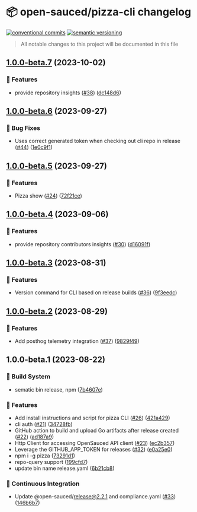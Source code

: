 # 📦 open-sauced/pizza-cli changelog

[![conventional commits](https://img.shields.io/badge/conventional%20commits-1.0.0-yellow.svg)](https://conventionalcommits.org)
[![semantic versioning](https://img.shields.io/badge/semantic%20versioning-2.0.0-green.svg)](https://semver.org)

> All notable changes to this project will be documented in this file

## [1.0.0-beta.7](https://github.com/open-sauced/pizza-cli/compare/v1.0.0-beta.6...v1.0.0-beta.7) (2023-10-02)


### 🍕 Features

* provide repository insights ([#38](https://github.com/open-sauced/pizza-cli/issues/38)) ([dc148d6](https://github.com/open-sauced/pizza-cli/commit/dc148d6fe17b9aa96ad6951aefd0a7fd7cf0e160))

## [1.0.0-beta.6](https://github.com/open-sauced/pizza-cli/compare/v1.0.0-beta.5...v1.0.0-beta.6) (2023-09-27)


### 🐛 Bug Fixes

* Uses correct generated token when checking out cli repo in release ([#44](https://github.com/open-sauced/pizza-cli/issues/44)) ([1e0c9f1](https://github.com/open-sauced/pizza-cli/commit/1e0c9f1ef3c9d0d9bd7f590f6bec021707f4c833))

## [1.0.0-beta.5](https://github.com/open-sauced/pizza-cli/compare/v1.0.0-beta.4...v1.0.0-beta.5) (2023-09-27)


### 🍕 Features

* Pizza show ([#24](https://github.com/open-sauced/pizza-cli/issues/24)) ([72f21ce](https://github.com/open-sauced/pizza-cli/commit/72f21ce260ec73c3ea0d7e97ed1411a86bb1d753))

## [1.0.0-beta.4](https://github.com/open-sauced/pizza-cli/compare/v1.0.0-beta.3...v1.0.0-beta.4) (2023-09-06)


### 🍕 Features

* provide repository contributors insights ([#30](https://github.com/open-sauced/pizza-cli/issues/30)) ([d16091f](https://github.com/open-sauced/pizza-cli/commit/d16091ff4ee2ad74e025779b27321897d2c8a49c))

## [1.0.0-beta.3](https://github.com/open-sauced/pizza-cli/compare/v1.0.0-beta.2...v1.0.0-beta.3) (2023-08-31)


### 🍕 Features

* Version command for CLI based on release builds ([#36](https://github.com/open-sauced/pizza-cli/issues/36)) ([9f3eedc](https://github.com/open-sauced/pizza-cli/commit/9f3eedcf7dac1d72f91ae40a5a09df3ee341a99c))

## [1.0.0-beta.2](https://github.com/open-sauced/pizza-cli/compare/v1.0.0-beta.1...v1.0.0-beta.2) (2023-08-29)


### 🍕 Features

* Add posthog telemetry integration ([#37](https://github.com/open-sauced/pizza-cli/issues/37)) ([9829f49](https://github.com/open-sauced/pizza-cli/commit/9829f499dad0651ec97d0969e040d2acc30714e0))

## 1.0.0-beta.1 (2023-08-22)


### 🤖 Build System

* sematic bin release, npm ([7b4607e](https://github.com/open-sauced/pizza-cli/commit/7b4607e9a4aa5eba0b5f163c586520c1022494ee))


### 🍕 Features

* Add install instructions and script for pizza CLI ([#26](https://github.com/open-sauced/pizza-cli/issues/26)) ([421a429](https://github.com/open-sauced/pizza-cli/commit/421a429ed99cca957365106485da97e085b0f173))
* cli auth ([#21](https://github.com/open-sauced/pizza-cli/issues/21)) ([34728fb](https://github.com/open-sauced/pizza-cli/commit/34728fb62d01b746ffc8ede3c97a090b32b0b9f9))
* GitHub action to build and upload Go artifacts after release created ([#22](https://github.com/open-sauced/pizza-cli/issues/22)) ([ad187a9](https://github.com/open-sauced/pizza-cli/commit/ad187a9f3229e41785a09130132a799378c04528))
* Http Client for accessing OpenSauced API client ([#23](https://github.com/open-sauced/pizza-cli/issues/23)) ([ec2b357](https://github.com/open-sauced/pizza-cli/commit/ec2b35789a2864d38bf63e0ec1a3b68393a34e9b))
* Leverage the GITHUB_APP_TOKEN for releases ([#32](https://github.com/open-sauced/pizza-cli/issues/32)) ([e0a25e0](https://github.com/open-sauced/pizza-cli/commit/e0a25e003e89a7a5173ecaae12366922365243c9))
* npm i -g pizza ([73291d1](https://github.com/open-sauced/pizza-cli/commit/73291d13d632b709f2583d834aefe6ad758de8d7))
* repo-query support ([199cfd7](https://github.com/open-sauced/pizza-cli/commit/199cfd7b04e1e1683cce5abc08c57bbef01644f6))
* update bin name release.yaml ([6b21cb8](https://github.com/open-sauced/pizza-cli/commit/6b21cb84f88f75467ce6f270e136dfca5e462d23))


### 🔁 Continuous Integration

* Update @open-sauced/release@2.2.1 and compliance.yaml ([#33](https://github.com/open-sauced/pizza-cli/issues/33)) ([146b6b7](https://github.com/open-sauced/pizza-cli/commit/146b6b7485a0f33090a4ccefd23624f9aa0df085))
